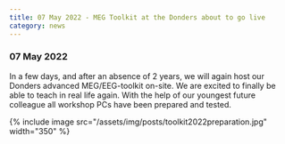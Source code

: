 ```yaml
---
title: 07 May 2022 - MEG Toolkit at the Donders about to go live
category: news
---
```


### 07 May 2022

In a few days, and after an absence of 2 years, we will again host our Donders advanced MEG/EEG-toolkit on-site. We are excited to finally be able to teach in real life again. With the help of our youngest future colleague all workshop PCs have been prepared and tested.

{% include image src="/assets/img/posts/toolkit2022preparation.jpg" width="350" %}
